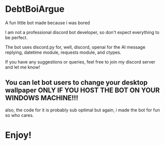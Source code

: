 # DebtBoiArgue
A fun little bot made because i was bored

I am not a professional discord bot developer, so don't expect everything to be perfect.

The bot uses discord.py for, well, discord, openai for the AI message replying, datetime module, requests module, and ctypes.

If you have any suggestions or queries, feel free to join my discord server and let me know! 

## You can let bot users to change your desktop wallpaper ONLY IF YOU HOST THE BOT ON YOUR WINDOWS MACHINE!!!
also, the code for it is probably sub optimal but again, i made the bot for fun so who cares.

# Enjoy!
